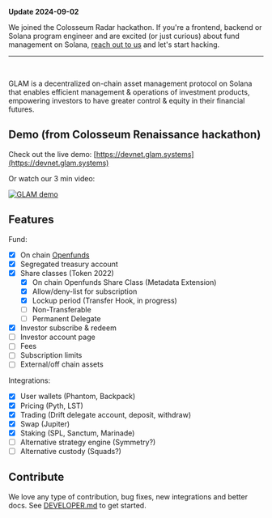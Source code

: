**Update 2024-09-02** 

We joined the Colosseum Radar hackathon. If you're a frontend, backend or Solana program engineer and are excited (or just curious) about fund management on Solana, [reach out to us](https://arena.colosseum.org/profiles/ascii) and let's start hacking.

<!--p align="center">
 <picture>
    <source media="(prefers-color-scheme: dark)" srcset="https://raw.githubusercontent.com/glamsystems/brand_assets/main/github/github_banner_light.svg">
    <source media="(prefers-color-scheme: light)" srcset="https://raw.githubusercontent.com/glamsystems/brand_assets/main/github/github_banner_dark.svg">
    <img alt="GLAM *.+ The New Standard for Asset Management." src="https://raw.githubusercontent.com/glamsystems/brand_assets/main/github/github_banner_dark.svg">
  </picture>
<br>
    <a href="https://glam.systems" target="_blank">Website</a> |
    <a href="mailto:hello@glam.systems" target="_blank">Contact</a> |
    <a href="https://x.com/glamsystems" target="_blank">X</a>
    <br>
    <br>
    <br>
</p-->

---

<br>

GLAM is a decentralized on-chain asset management protocol on Solana that enables efficient management & operations of investment products, empowering investors to have greater control & equity in their financial futures.

## Demo (from Colosseum Renaissance hackathon)

Check out the live demo: [https://devnet.glam.systems](https://devnet.glam.systems)

Or watch our 3 min video:

[![GLAM demo](https://img.youtube.com/vi/1I23sQGWvv8/0.jpg)](https://www.youtube.com/watch?v=1I23sQGWvv8)

## Features

Fund:

- [x] On chain [Openfunds](https://openfunds.org)
- [x] Segregated treasury account
- [x] Share classes (Token 2022)
  - [x] On chain Openfunds Share Class (Metadata Extension)
  - [x] Allow/deny-list for subscription
  - [x] Lockup period (Transfer Hook, in progress)
  - [ ] Non-Transferable
  - [ ] Permanent Delegate
- [x] Investor subscribe & redeem
- [ ] Investor account page
- [ ] Fees
- [ ] Subscription limits
- [ ] External/off chain assets

Integrations:

- [x] User wallets (Phantom, Backpack)
- [x] Pricing (Pyth, LST)
- [x] Trading (Drift delegate account, deposit, withdraw)
- [x] Swap (Jupiter)
- [x] Staking (SPL, Sanctum, Marinade)
- [ ] Alternative strategy engine (Symmetry?)
- [ ] Alternative custody (Squads?)

## Contribute

We love any type of contribution, bug fixes, new integrations and better docs. See [DEVELOPER.md](./DEVELOPER.md) to get started.
